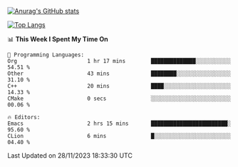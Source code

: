 [![Anurag's GitHub stats](https://github-readme-stats.vercel.app/api?username=wugouzi&count_private=true)](https://github.com/anuraghazra/github-readme-stats)

[![Top Langs](https://github-readme-stats.vercel.app/api/top-langs/?username=wugouzi&layout=compact&count_private=true&hide=html)](https://github.com/anuraghazra/github-readme-stats)

<!--START_SECTION:waka-->
📊 **This Week I Spent My Time On** 

```text
💬 Programming Languages: 
Org                      1 hr 17 mins        ██████████████░░░░░░░░░░░   54.51 % 
Other                    43 mins             ████████░░░░░░░░░░░░░░░░░   31.10 % 
C++                      20 mins             ████░░░░░░░░░░░░░░░░░░░░░   14.33 % 
CMake                    0 secs              ░░░░░░░░░░░░░░░░░░░░░░░░░   00.06 % 

🔥 Editors: 
Emacs                    2 hrs 15 mins       ████████████████████████░   95.60 % 
CLion                    6 mins              █░░░░░░░░░░░░░░░░░░░░░░░░   04.40 % 
```


 Last Updated on 28/11/2023 18:33:30 UTC
<!--END_SECTION:waka-->

<!--
**wugouzi/wugouzi** is a ✨ _special_ ✨ repository because its `README.md` (this file) appears on your GitHub profile.

Here are some ideas to get you started:

- 🔭 I’m currently working on ...
- 🌱 I’m currently learning ...
- 👯 I’m looking to collaborate on ...
- 🤔 I’m looking for help with ...
- 💬 Ask me about ...
- 📫 How to reach me: ...
- 😄 Pronouns: ...
- ⚡ Fun fact: ...
-->
